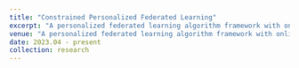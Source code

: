 ```yaml
---
title: "Constrained Personalized Federated Learning"
excerpt: "A personalized federated learning algorithm framework with online feedback (in particular, bandit feedback) and supervised feedback, 2023.04 - Present"
venue: "A personalized federated learning algorithm framework with online feedback (in particular, bandit feedback) and supervised feedback, 2023.04 - Present"
date: 2023.04 - present
collection: research
---
```

<!-- **Key words:** Bandit Learning, Supervised Feedback, Federated Distillation, Distributed AI Systems.

In this project, I developed an innovative Multi-armed Bandit (MAB) model that **integrates both bandit feedback and supervised feedback**. This approach enables the model to better adapt to real-world scenarios. Specifically, I applied this model to **simulate federated distillation** and obtained promising results. -->
